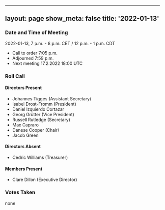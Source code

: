   ---
layout: page
show_meta: false
title: '2022-01-13'
---

### Date and Time of Meeting

2022-01-13, 7 p.m. - 8 p.m. CET / 12 p.m. - 1 p.m. CDT

* Call to order 7:05 p.m.
* Adjourned 7:59 p.m.
* Next meeting 17.2.2022 18:00 UTC

### Roll Call

#### Directors Present  

- Johannes Tigges (Assistant Secretary)
- Isabel Drost-Fromm (President)
- Daniel Izquierdo Cortazar
- Georg Grütter (Vice President)
- Russell Rutledge (Secretary)
- Max Capraro
- Danese Cooper (Chair)
- Jacob Green

#### Directors Absent
- Cedric Williams (Treasurer)

#### Members Present

- Clare Dillon (Executive Director)

### Votes Taken

none
